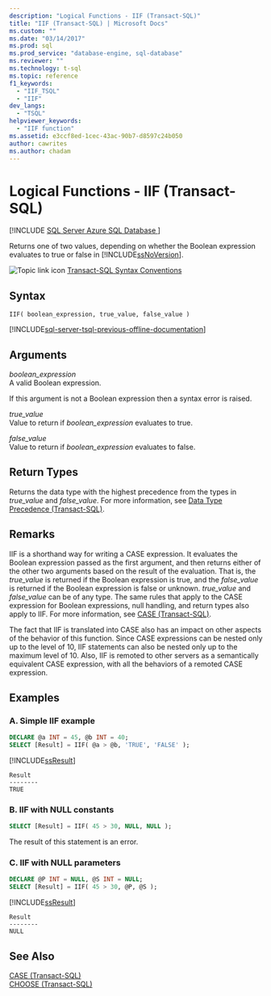 ```yaml
---
description: "Logical Functions - IIF (Transact-SQL)"
title: "IIF (Transact-SQL) | Microsoft Docs"
ms.custom: ""
ms.date: "03/14/2017"
ms.prod: sql
ms.prod_service: "database-engine, sql-database"
ms.reviewer: ""
ms.technology: t-sql
ms.topic: reference
f1_keywords: 
  - "IIF_TSQL"
  - "IIF"
dev_langs: 
  - "TSQL"
helpviewer_keywords: 
  - "IIF function"
ms.assetid: e3ccf8ed-1cec-43ac-90b7-d8597c24b050
author: cawrites
ms.author: chadam
---
```

# Logical Functions - IIF (Transact-SQL)
[!INCLUDE [SQL Server Azure SQL Database ](../../includes/applies-to-version/sql-asdb.md)]

  Returns one of two values, depending on whether the Boolean expression evaluates to true or false in [!INCLUDE[ssNoVersion](../../includes/ssnoversion-md.md)].  
  
 ![Topic link icon](../../database-engine/configure-windows/media/topic-link.gif "Topic link icon") [Transact-SQL Syntax Conventions](../../t-sql/language-elements/transact-sql-syntax-conventions-transact-sql.md)  
  
## Syntax  
  
```syntaxsql
IIF( boolean_expression, true_value, false_value )
```  
  
[!INCLUDE[sql-server-tsql-previous-offline-documentation](../../includes/sql-server-tsql-previous-offline-documentation.md)]

## Arguments
 *boolean_expression*  
 A valid Boolean expression.  
  
 If this argument is not a Boolean expression then a syntax error is raised.  
  
 *true_value*  
 Value to return if *boolean_expression* evaluates to true.  
  
 *false_value*  
 Value to return if *boolean_expression* evaluates to false.  
  
## Return Types  
 Returns the data type with the highest precedence from the types in *true_value* and *false_value*. For more information, see [Data Type Precedence &#40;Transact-SQL&#41;](../../t-sql/data-types/data-type-precedence-transact-sql.md).  
  
## Remarks  
 IIF is a shorthand way for writing a CASE expression. It evaluates the Boolean expression passed as the first argument, and then returns either of the other two arguments based on the result of the evaluation. That is, the *true_value* is returned if the Boolean expression is true, and the *false_value* is returned if the Boolean expression is false or unknown. *true_value* and *false_value* can be of any type. The same rules that apply to the CASE expression for Boolean expressions, null handling, and return types also apply to IIF. For more information, see [CASE &#40;Transact-SQL&#41;](../../t-sql/language-elements/case-transact-sql.md).  
  
 The fact that IIF is translated into CASE also has an impact on other aspects of the behavior of this function. Since CASE expressions can be nested only up to the level of 10, IIF statements can also be nested only up to the maximum level of 10. Also, IIF is remoted to other servers as a semantically equivalent CASE expression, with all the behaviors of a remoted CASE expression.  
  
## Examples  
  
### A. Simple IIF example  
  
```sql  
DECLARE @a INT = 45, @b INT = 40;
SELECT [Result] = IIF( @a > @b, 'TRUE', 'FALSE' );
```  
  
 [!INCLUDE[ssResult](../../includes/ssresult-md.md)]  
  
```  
Result  
--------  
TRUE  
```  
  
### B. IIF with NULL constants  
  
```sql 
SELECT [Result] = IIF( 45 > 30, NULL, NULL );
```  
  
 The result of this statement is an error.  
  
### C. IIF with NULL parameters  
  
```sql  
DECLARE @P INT = NULL, @S INT = NULL;  
SELECT [Result] = IIF( 45 > 30, @P, @S );
```  
  
 [!INCLUDE[ssResult](../../includes/ssresult-md.md)]  
  
```  
Result  
--------  
NULL  
```  
  
## See Also  
 [CASE &#40;Transact-SQL&#41;](../../t-sql/language-elements/case-transact-sql.md)   
 [CHOOSE &#40;Transact-SQL&#41;](../../t-sql/functions/logical-functions-choose-transact-sql.md)  
  
  
